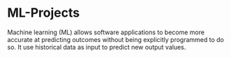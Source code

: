 # ML-Projects
Machine learning (ML) allows software applications to become more accurate at predicting outcomes without being explicitly programmed to do so. It use historical data as input to predict new output values.
